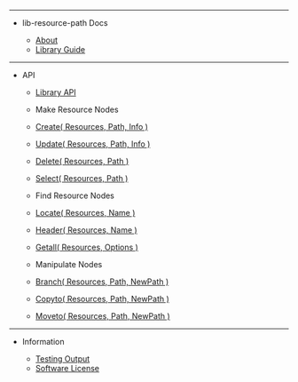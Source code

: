 <!-- _sidebar.md -->

<hr>

- lib-resource-path Docs

	- [About](external/readme.md)
	- [Library Guide](guides/guide.md)

<hr>

- API

	- [Library API](api/api.md)

	- Make Resource Nodes
	- [Create( Resources, Path, Info )](api/Create.md)
	- [Update( Resources, Path, Info )](api/Update.md)
	- [Delete( Resources, Path )](api/Delete.md)
	- [Select( Resources, Path )](api/Select.md)
	
	- Find Resource Nodes
	- [Locate( Resources, Name )](api/Locate.md)
	- [Header( Resources, Name )](api/Header.md)
	- [Getall( Resources, Options )](api/Getall.md)
	
	- Manipulate Nodes
	- [Branch( Resources, Path, NewPath )](api/Branch.md)
	- [Copyto( Resources, Path, NewPath )](api/Copyto.md)
	- [Moveto( Resources, Path, NewPath )](api/Moveto.md)

<hr>

- Information

	- [Testing Output](external/testing-output.md)
	- [Software License](external/license.md)

